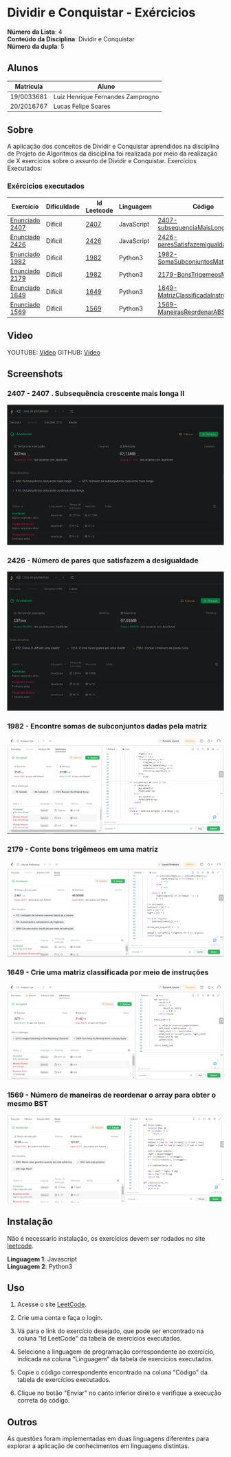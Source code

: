 # Dividir e Conquistar - Exércicios

**Número da Lista**: 4<br>
**Conteúdo da Disciplina**: Dividir e Conquistar<br>
**Número da dupla**: 5<br>

## Alunos
|Matrícula | Aluno |
| -- | -- |
| 19/0033681  | Luiz Henrique Fernandes Zamprogno |
| 20/2016767  | Lucas Felipe Soares |

## Sobre 

A aplicação dos conceitos de Dividir e Conquistar aprendidos na disciplina de Projeto de Algoritmos da disciplina foi realizada por meio da realização de X exercícios sobre o assunto de Dividir e Conquistar. Exercícios Executados:

### Exércicios executados

| Exercício | Dificuldade | Id Leetcode | Linguagem | Código |
| -- | -- | -- | -- | -- |
| [Enunciado 2407](https://github.com/projeto-de-algoritmos/DividirConquistar_ExerciciosResolvidos/blob/master/images/2407-enunciado.pdf) | Dificil | [2407](https://leetcode.com/problems/longest-increasing-subsequence-ii/description/) | JavaScript| [2407-subsequenciaMaisLonga.js](https://github.com/projeto-de-algoritmos/DividirConquistar_ExerciciosResolvidos/blob/master/2407-subsequenciaMaisLonga.js) |
| [Enunciado 2426](https://github.com/projeto-de-algoritmos/DividirConquistar_ExerciciosResolvidos/blob/master/images/2426-enunciado.pdf) | Dificil | [2426](https://leetcode.com/problems/number-of-pairs-satisfying-inequality/description/) | JavaScript| [2426-paresSatisfazemIgualdade.js](https://github.com/projeto-de-algoritmos/DividirConquistar_ExerciciosResolvidos/blob/master/2426-paresSatisfazemIgualdade.js) |
| [Enunciado 1982](https://github.com/projeto-de-algoritmos/DividirConquistar_ExerciciosResolvidos/blob/master/images/1982-enunciado.pdf) | Dificil | [1982](https://leetcode.com/problems/find-array-given-subset-sums/) | Python3 | [1982-SomaSubconjuntosMatriz.py](https://github.com/projeto-de-algoritmos/DividirConquistar_ExerciciosResolvidos/blob/master/1982-SomaSubconjuntosMatriz.py) |
| [Enunciado 2179](https://github.com/projeto-de-algoritmos/DividirConquistar_ExerciciosResolvidos/blob/master/images/2179-enunciado.pdf) | Dificil | [1982](https://leetcode.com/problemset/all/?topicSlugs=divide-and-conquer&page=1&difficulty=HARD) | Python3 | [2179-BonsTrigemeosMatriz.py](https://github.com/projeto-de-algoritmos/DividirConquistar_ExerciciosResolvidos/blob/master/2179-BonsTrigemeosMatriz.py) |
| [Enunciado 1649](https://github.com/projeto-de-algoritmos/DividirConquistar_ExerciciosResolvidos/blob/master/images/1649-enunciado.pdf) | Dificil | [1649](https://leetcode.com/problems/create-sorted-array-through-instructions/description/) | Python3 | [1649-MatrizClassificadaInstrucoes.py](https://github.com/projeto-de-algoritmos/DividirConquistar_ExerciciosResolvidos/blob/master/1649-MatrizClassificadaInstrucoes.py) |
| [Enunciado 1569](https://github.com/projeto-de-algoritmos/DividirConquistar_ExerciciosResolvidos/blob/master/images/1569-enunciado.pdf) | Dificil | [1569](https://leetcode.com/problems/number-of-ways-to-reorder-array-to-get-same-bst/) | Python3 | [1569-ManeirasReordenarABS.py](https://github.com/projeto-de-algoritmos/DividirConquistar_ExerciciosResolvidos/blob/master/1569-ManeirasReordenarABS.py) |
 
## Video

YOUTUBE: [Video](https://youtu.be/)
GITHUB: [Video](https://github.com/)

## Screenshots

### 2407 - 2407 . Subsequência crescente mais longa II

![2407](/images/tentativas2407.png)

### 2426 - Número de pares que satisfazem a desigualdade

![2426](/images/2426-tentativa.png)

### 1982 - Encontre somas de subconjuntos dadas pela matriz

![1982](/images/1982-tentativa.PNG)

### 2179 - Conte bons trigêmeos em uma matriz

![2179](/images/2179-tentativa.PNG)

### 1649 - Crie uma matriz classificada por meio de instruções

![1649](/images/1649-tentativa.PNG)

### 1569 - Número de maneiras de reordenar o array para obter o mesmo BST

![1569](/images/1569-tentativa.PNG)


## Instalação 

Não é necessario instalação, os exercicios devem ser rodados no site [leetcode]([link](https://leetcode.com/problemset/all/)).

**Linguagem 1**: Javascript<br>
**Linguagem 2**: Python3<br>

## Uso

1. Acesse o site [LeetCode](https://leetcode.com/problemset/all/).

2. Crie uma conta e faça o login.

3. Vá para o link do exercício desejado, que pode ser encontrado na coluna "Id LeetCode" da tabela de exercícios executados.

4. Selecione a linguagem de programação correspondente ao exercício, indicada na coluna "Linguagem" da tabela de exercícios executados.

5. Copie o código correspondente encontrado na coluna "Código" da tabela de exercícios executados.

6. Clique no botão "Enviar" no canto inferior direito e verifique a execução correta do código.

## Outros

As questões foram implementadas em duas linguagens diferentes para explorar a aplicação de conhecimentos em linguagens distintas.





